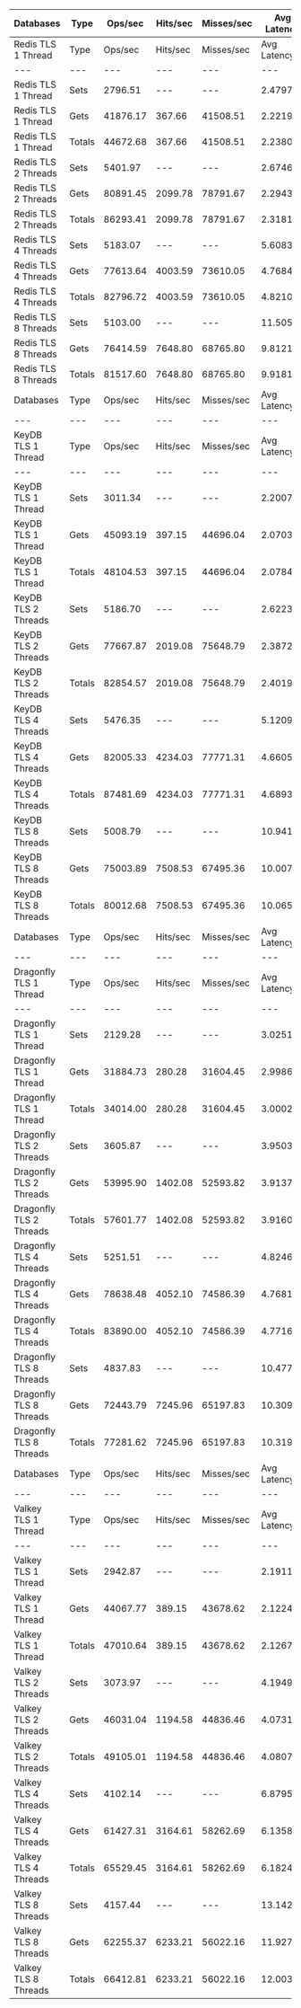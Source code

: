 | Databases | Type | Ops/sec | Hits/sec | Misses/sec | Avg Latency | p50 Latency | p99 Latency | p99.9 Latency | KB/sec |
| --- | --- | --- | --- | --- | --- | --- | --- | --- | --- |
| Redis TLS 1 Thread | Type | Ops/sec | Hits/sec | Misses/sec | Avg Latency | p50 Latency | p99 Latency | p99.9 Latency | KB/sec |
| --- | --- | --- | --- | --- | --- | --- | --- | --- | --- |
Redis TLS 1 Thread | Sets | 2796.51 | --- | --- | 2.47979 | 2.22300 | 3.53500 | 108.03100 | 1528.90 |
Redis TLS 1 Thread | Gets | 41876.17 | 367.66 | 41508.51 | 2.22195 | 2.20700 | 3.48700 | 3.74300 | 1814.20 |
Redis TLS 1 Thread | Totals | 44672.68 | 367.66 | 41508.51 | 2.23809 | 2.20700 | 3.48700 | 3.77500 | 3343.10 |
Redis TLS 2 Threads | Sets | 5401.97 | --- | --- | 2.67465 | 2.27100 | 4.99100 | 158.71900 | 2953.36 |
Redis TLS 2 Threads | Gets | 80891.45 | 2099.78 | 78791.67 | 2.29438 | 2.27100 | 4.67100 | 6.46300 | 4203.33 |
Redis TLS 2 Threads | Totals | 86293.41 | 2099.78 | 78791.67 | 2.31819 | 2.27100 | 4.67100 | 6.65500 | 7156.70 |
Redis TLS 4 Threads | Sets | 5183.07 | --- | --- | 5.60830 | 4.70300 | 9.53500 | 352.25500 | 2833.69 |
Redis TLS 4 Threads | Gets | 77613.64 | 4003.59 | 73610.05 | 4.76842 | 4.70300 | 9.21500 | 11.19900 | 5033.30 |
Redis TLS 4 Threads | Totals | 82796.72 | 4003.59 | 73610.05 | 4.82100 | 4.70300 | 9.21500 | 11.39100 | 7866.99 |
Redis TLS 8 Threads | Sets | 5103.00 | --- | --- | 11.50547 | 9.53500 | 20.22300 | 700.41500 | 2789.92 |
Redis TLS 8 Threads | Gets | 76414.59 | 7648.80 | 68765.80 | 9.81217 | 9.53500 | 19.45500 | 24.83100 | 6819.93 |
Redis TLS 8 Threads | Totals | 81517.60 | 7648.80 | 68765.80 | 9.91817 | 9.53500 | 19.45500 | 25.34300 | 9609.84 |
| Databases | Type | Ops/sec | Hits/sec | Misses/sec | Avg Latency | p50 Latency | p99 Latency | p99.9 Latency | KB/sec |
| --- | --- | --- | --- | --- | --- | --- | --- | --- | --- |
| KeyDB TLS 1 Thread | Type | Ops/sec | Hits/sec | Misses/sec | Avg Latency | p50 Latency | p99 Latency | p99.9 Latency | KB/sec |
| --- | --- | --- | --- | --- | --- | --- | --- | --- | --- |
KeyDB TLS 1 Thread | Sets | 3011.34 | --- | --- | 2.20076 | 2.07900 | 3.24700 | 48.89500 | 1646.36 |
KeyDB TLS 1 Thread | Gets | 45093.19 | 397.15 | 44696.04 | 2.07032 | 2.06300 | 3.18300 | 3.59900 | 1954.19 |
KeyDB TLS 1 Thread | Totals | 48104.53 | 397.15 | 44696.04 | 2.07848 | 2.07900 | 3.18300 | 3.67900 | 3600.55 |
KeyDB TLS 2 Threads | Sets | 5186.70 | --- | --- | 2.62230 | 2.15900 | 5.27900 | 87.03900 | 2835.67 |
KeyDB TLS 2 Threads | Gets | 77667.87 | 2019.08 | 75648.79 | 2.38725 | 2.14300 | 5.11900 | 6.97500 | 4037.33 |
KeyDB TLS 2 Threads | Totals | 82854.57 | 2019.08 | 75648.79 | 2.40197 | 2.14300 | 5.11900 | 7.29500 | 6873.00 |
KeyDB TLS 4 Threads | Sets | 5476.35 | --- | --- | 5.12097 | 4.60700 | 10.94300 | 195.58300 | 2994.04 |
KeyDB TLS 4 Threads | Gets | 82005.33 | 4234.03 | 77771.31 | 4.66056 | 4.60700 | 10.49500 | 13.50300 | 5320.06 |
KeyDB TLS 4 Threads | Totals | 87481.69 | 4234.03 | 77771.31 | 4.68938 | 4.60700 | 10.55900 | 13.88700 | 8314.10 |
KeyDB TLS 8 Threads | Sets | 5008.79 | --- | --- | 10.94136 | 9.66300 | 24.44700 | 374.78300 | 2738.41 |
KeyDB TLS 8 Threads | Gets | 75003.89 | 7508.53 | 67495.36 | 10.00741 | 9.66300 | 23.16700 | 30.46300 | 6694.49 |
KeyDB TLS 8 Threads | Totals | 80012.68 | 7508.53 | 67495.36 | 10.06587 | 9.66300 | 23.29500 | 31.23100 | 9432.91 |
| Databases | Type | Ops/sec | Hits/sec | Misses/sec | Avg Latency | p50 Latency | p99 Latency | p99.9 Latency | KB/sec |
| --- | --- | --- | --- | --- | --- | --- | --- | --- | --- |
| Dragonfly TLS 1 Thread | Type | Ops/sec | Hits/sec | Misses/sec | Avg Latency | p50 Latency | p99 Latency | p99.9 Latency | KB/sec |
| --- | --- | --- | --- | --- | --- | --- | --- | --- | --- |
Dragonfly TLS 1 Thread | Sets | 2129.28 | --- | --- | 3.02513 | 2.95900 | 6.65500 | 10.17500 | 1164.11 |
Dragonfly TLS 1 Thread | Gets | 31884.73 | 280.28 | 31604.45 | 2.99863 | 2.95900 | 6.59100 | 7.16700 | 1381.51 |
Dragonfly TLS 1 Thread | Totals | 34014.00 | 280.28 | 31604.45 | 3.00029 | 2.95900 | 6.59100 | 7.19900 | 2545.62 |
Dragonfly TLS 2 Threads | Sets | 3605.87 | --- | --- | 3.95039 | 3.87100 | 9.08700 | 19.07100 | 1971.40 |
Dragonfly TLS 2 Threads | Gets | 53995.90 | 1402.08 | 52593.82 | 3.91377 | 3.87100 | 8.89500 | 10.68700 | 2806.00 |
Dragonfly TLS 2 Threads | Totals | 57601.77 | 1402.08 | 52593.82 | 3.91606 | 3.87100 | 8.95900 | 10.75100 | 4777.40 |
Dragonfly TLS 4 Threads | Sets | 5251.51 | --- | --- | 4.82464 | 4.89500 | 11.07100 | 28.03100 | 2871.11 |
Dragonfly TLS 4 Threads | Gets | 78638.48 | 4052.10 | 74586.39 | 4.76814 | 4.89500 | 10.81500 | 14.01500 | 5097.57 |
Dragonfly TLS 4 Threads | Totals | 83890.00 | 4052.10 | 74586.39 | 4.77167 | 4.89500 | 10.87900 | 14.14300 | 7968.68 |
Dragonfly TLS 8 Threads | Sets | 4837.83 | --- | --- | 10.47781 | 10.23900 | 26.23900 | 77.31100 | 2644.94 |
Dragonfly TLS 8 Threads | Gets | 72443.79 | 7245.96 | 65197.83 | 10.30927 | 10.23900 | 25.72700 | 37.63100 | 6462.83 |
Dragonfly TLS 8 Threads | Totals | 77281.62 | 7245.96 | 65197.83 | 10.31982 | 10.23900 | 25.72700 | 38.14300 | 9107.78 |
| Databases | Type | Ops/sec | Hits/sec | Misses/sec | Avg Latency | p50 Latency | p99 Latency | p99.9 Latency | KB/sec |
| --- | --- | --- | --- | --- | --- | --- | --- | --- | --- |
| Valkey TLS 1 Thread | Type | Ops/sec | Hits/sec | Misses/sec | Avg Latency | p50 Latency | p99 Latency | p99.9 Latency | KB/sec |
| --- | --- | --- | --- | --- | --- | --- | --- | --- | --- |
Valkey TLS 1 Thread | Sets | 2942.87 | --- | --- | 2.19111 | 2.06300 | 3.48700 | 27.00700 | 1608.92 |
Valkey TLS 1 Thread | Gets | 44067.77 | 389.15 | 43678.62 | 2.12244 | 2.06300 | 3.39100 | 5.56700 | 1910.28 |
Valkey TLS 1 Thread | Totals | 47010.64 | 389.15 | 43678.62 | 2.12674 | 2.06300 | 3.39100 | 6.23900 | 3519.20 |
Valkey TLS 2 Threads | Sets | 3073.97 | --- | --- | 4.19493 | 4.44700 | 8.76700 | 57.59900 | 1680.60 |
Valkey TLS 2 Threads | Gets | 46031.04 | 1194.58 | 44836.46 | 4.07314 | 4.41500 | 8.44700 | 11.00700 | 2391.75 |
Valkey TLS 2 Threads | Totals | 49105.01 | 1194.58 | 44836.46 | 4.08076 | 4.44700 | 8.44700 | 11.19900 | 4072.35 |
Valkey TLS 4 Threads | Sets | 4102.14 | --- | --- | 6.87954 | 6.07900 | 12.73500 | 311.29500 | 2242.73 |
Valkey TLS 4 Threads | Gets | 61427.31 | 3164.61 | 58262.69 | 6.13587 | 6.07900 | 12.09500 | 15.42300 | 3981.58 |
Valkey TLS 4 Threads | Totals | 65529.45 | 3164.61 | 58262.69 | 6.18242 | 6.07900 | 12.09500 | 15.74300 | 6224.30 |
Valkey TLS 8 Threads | Sets | 4157.44 | --- | --- | 13.14286 | 11.58300 | 23.80700 | 528.38300 | 2272.96 |
Valkey TLS 8 Threads | Gets | 62255.37 | 6233.21 | 56022.16 | 11.92702 | 11.51900 | 22.78300 | 29.05500 | 5557.08 |
Valkey TLS 8 Threads | Totals | 66412.81 | 6233.21 | 56022.16 | 12.00313 | 11.51900 | 22.91100 | 29.69500 | 7830.04 |
